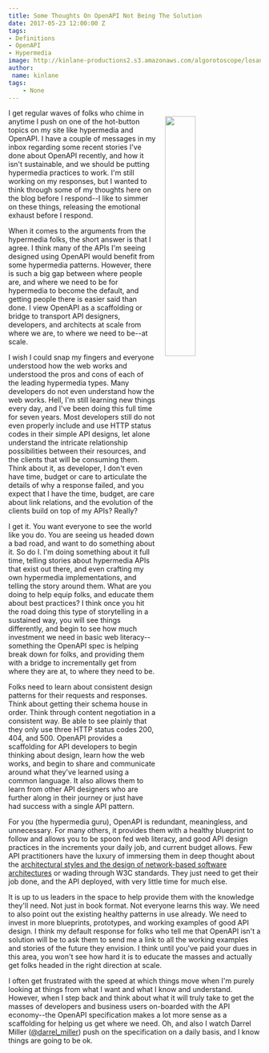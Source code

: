```yaml
---
title: Some Thoughts On OpenAPI Not Being The Solution
date: 2017-05-23 12:00:00 Z
tags:
- Definitions
- OpenAPI
- Hypermedia
image: http://kinlane-productions2.s3.amazonaws.com/algorotoscope/losangelescloudy/blue_circuit/file-00_00_35_50.jpg
author:
 name: kinlane
tags:
    - None
---
```

<p><a href="http://kinlane.com/2017/01/03/finding-the-right-dystopian-filter-to-represent-the-world-unfolding-around-us/"><img src="http://kinlane-productions2.s3.amazonaws.com/algorotoscope/losangelescloudy/blue_circuit/file-00_00_35_50.jpg" align="right" width="35%" style="padding: 15px;" /></a></p>I get regular waves of folks who chime in anytime I push on one of the hot-button topics on my site like hypermedia and OpenAPI. I have a couple of messages in my inbox regarding some recent stories I've done about OpenAPI recently, and how it isn't sustainable, and we should be putting hypermedia practices to work. I'm still working on my responses, but I wanted to think through some of my thoughts here on the blog before I respond--I like to simmer on these things, releasing the emotional exhaust before I  respond.

When it comes to the arguments from the hypermedia folks, the short answer is that I agree. I think many of the APIs I'm seeing designed using OpenAPI would benefit from some hypermedia patterns. However, there is such a big gap between where people are, and where we need to be for hypermedia to become the default, and getting people there is easier said than done. I view OpenAPI as a scaffolding or bridge to transport API designers, developers, and architects at scale from where we are, to where we need to be--at scale.

I wish I could snap my fingers and everyone understood how the web works and understood the pros and cons of each of the leading hypermedia types. Many developers do not even understand how the web works. Hell, I'm still learning new things every day, and I've been doing this full time for seven years. Most developers still do not even properly include and use HTTP status codes in their simple API designs, let alone understand the intricate relationship possibilities between their resources, and the clients that will be consuming them. Think about it, as developer, I don't even have time, budget or care to articulate the details of why a response failed, and you expect that I have the time, budget, are care about link relations, and the evolution of the clients build on top of my APIs? Really?

I get it. You want everyone to see the world like you do. You are seeing us headed down a bad road, and want to do something about it. So do I. I'm doing something about it full time, telling stories about hypermedia APIs that exist out there, and even crafting my own hypermedia implementations, and telling the story around them. What are you doing to help equip folks, and educate them about best practices? I think once you hit the road doing this type of storytelling in a sustained way, you will see things differently, and begin to see how much investment we need in basic web literacy--something the OpenAPI spec is helping break down for folks, and providing them with a bridge to incrementally get from where they are at, to where they need to be. 

Folks need to learn about consistent design patterns for their requests and responses. Think about getting their schema house in order. Think through content negotiation in a consistent way. Be able to see plainly that they only use three HTTP status codes 200, 404, and 500. OpenAPI provides a scaffolding for API developers to begin thinking about design, learn how the web works, and begin to share and communicate around what they've learned using a common language. It also allows them to learn from other API designers who are further along in their journey or just have had success with a single API pattern.

For you (the hypermedia guru), OpenAPI is redundant, meaningless, and unnecessary. For many others, it provides them with a healthy blueprint to follow and allows you to be spoon fed web literacy, and good API design practices in the increments your daily job, and current budget allows. Few API practitioners have the luxury of immersing them in deep thought about the [architectural styles and the design of network-based software architectures](https://www.ics.uci.edu/~fielding/pubs/dissertation/top.htm) or wading through W3C standards. They just need to get their job done, and the API deployed, with very little time for much else.

It is up to us leaders in the space to help provide them with the knowledge they'll need. Not just in book format. Not everyone learns this way. We need to also point out the existing healthy patterns in use already. We need to invest in more blueprints, prototypes, and working examples of good API design. I think my default response for folks who tell me that OpenAPI isn't a solution will be to ask them to send me a link to all the working examples and stories of the future they envision. I think until you've paid your dues in this area, you won't see how hard it is to educate the masses and actually get folks headed in the right direction at scale.

I often get frustrated with the speed at which things move when I'm purely looking at things from what I want and what I know and understand. However, when I step back and think about what it will truly take to get the masses of developers and business users on-boarded with the API economy--the OpenAPI specification makes a lot more sense as a scaffolding for helping us get where we need. Oh, and also I watch Darrel Miller ([@darrel_miller](https://twitter.com/darrel_miller)) push on the specification on a daily basis, and I know things are going to be ok.